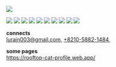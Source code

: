 
<p>
  <a href="https://hits.seeyoufarm.com"><img src="https://hits.seeyoufarm.com/api/count/incr/badge.svg?url=https%3A%2F%2Fgithub.com%2FGrangbelrLurain&count_bg=%231F6237&title_bg=%23000000&icon=&icon_color=%23E7E7E7&title=hits&edge_flat=false"/></a>
</p>
<p>
  <img src="https://img.shields.io/badge/Next.js-black?style=flat&logo=Next.js"/>
  <img src="https://img.shields.io/badge/Typescript-black?style=flat&logo=Typescript"/>
  <img src="https://img.shields.io/badge/React.js-black?style=flat&logo=React"/>
  <img src="https://img.shields.io/badge/Prisma-black?style=flat&logo=Prisma"/>
  <img src="https://img.shields.io/badge/TypeORM-black?style=flat&"/>
  <img src="https://img.shields.io/badge/ES6-black?style=flat&logo=Javascript"/>
  <img src="https://img.shields.io/badge/Tailwind.css-black?style=flat&logo=TailwindCss"/>
  <img src="https://img.shields.io/badge/Scss-black?style=flat&logo=sass"/>
  <img src="https://img.shields.io/badge/CSS3-black?style=flat&logo=CSS3"/>
  <img src="https://img.shields.io/badge/HTML5-black?style=flat&logo=HTML5" />
</p>
<p>
  <b>connects</b>
  <br>
  <a href="mailto:lurain003@gmail.com">lurain003@gmail.com</a>,
  <a href="tel:+821058821484">+8210-5882-1484</a>,
</p>
<p>
  <b>some pages</b>
  <br>
  <a href="https://rooftop-cat-profile.web.app/">https://rooftop-cat-profile.web.app/</a>
</p>
